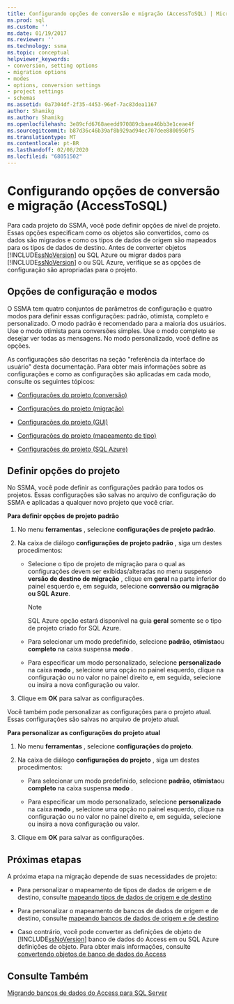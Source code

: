 ```yaml
---
title: Configurando opções de conversão e migração (AccessToSQL) | Microsoft Docs
ms.prod: sql
ms.custom: ''
ms.date: 01/19/2017
ms.reviewer: ''
ms.technology: ssma
ms.topic: conceptual
helpviewer_keywords:
- conversion, setting options
- migration options
- modes
- options, conversion settings
- project settings
- schemas
ms.assetid: 0a7304df-2f35-4453-96ef-7ac83dea1167
author: Shamikg
ms.author: Shamikg
ms.openlocfilehash: 3e89cfd6768aeedd970889cbaea46bb3e1ceae4f
ms.sourcegitcommit: b87d36c46b39af8b929ad94ec707dee8800950f5
ms.translationtype: MT
ms.contentlocale: pt-BR
ms.lasthandoff: 02/08/2020
ms.locfileid: "68051502"
---
```

# <a name="setting-conversion-and-migration-options-accesstosql"></a>Configurando opções de conversão e migração (AccessToSQL)
Para cada projeto do SSMA, você pode definir opções de nível de projeto. Essas opções especificam como os objetos são convertidos, como os dados são migrados e como os tipos de dados de origem são mapeados para os tipos de dados de destino. Antes de converter objetos [!INCLUDE[ssNoVersion](../../includes/ssnoversion-md.md)] ou SQL Azure ou migrar dados para [!INCLUDE[ssNoVersion](../../includes/ssnoversion-md.md)] o ou SQL Azure, verifique se as opções de configuração são apropriadas para o projeto.  
  
## <a name="configuration-options-and-modes"></a>Opções de configuração e modos  
O SSMA tem quatro conjuntos de parâmetros de configuração e quatro modos para definir essas configurações: padrão, otimista, completo e personalizado. O modo padrão é recomendado para a maioria dos usuários. Use o modo otimista para conversões simples. Use o modo completo se desejar ver todas as mensagens. No modo personalizado, você define as opções.  
  
As configurações são descritas na seção "referência da interface do usuário" desta documentação. Para obter mais informações sobre as configurações e como as configurações são aplicadas em cada modo, consulte os seguintes tópicos:  
  
-   [Configurações do projeto (conversão)](https://msdn.microsoft.com/bcebc635-c638-4ddb-924c-b9ccfef86388)  
  
-   [Configurações do projeto (migração)](https://msdn.microsoft.com/4caebc9c-8680-4b99-a8fa-89c43161c95d)  
  
-   [Configurações do projeto (GUI)](https://msdn.microsoft.com/cf06baf1-8714-48a3-95dc-781f6ca53693)  
  
-   [Configurações do projeto (mapeamento de tipo)](https://msdn.microsoft.com/b87b9683-abed-4677-8c50-18bdba704655)  
  
-   [Configurações do projeto (SQL Azure)](https://msdn.microsoft.com/bbb8a204-d0e4-4f0b-9709-271feb1f136e)  
  
## <a name="setting-project-options"></a>Definir opções do projeto  
No SSMA, você pode definir as configurações padrão para todos os projetos. Essas configurações são salvas no arquivo de configuração do SSMA e aplicadas a qualquer novo projeto que você criar.  
  
**Para definir opções de projeto padrão**  
  
1.  No menu **ferramentas** , selecione **configurações de projeto padrão**.  
  
2.  Na caixa de diálogo **configurações de projeto padrão** , siga um destes procedimentos:  
  
    -   Selecione o tipo de projeto de migração para o qual as configurações devem ser exibidas/alteradas no menu suspenso **versão de destino de migração** , clique em **geral** na parte inferior do painel esquerdo e, em seguida, selecione **conversão ou migração ou SQL Azure**.  
  
        > [!NOTE]  
        > SQL Azure opção estará disponível na guia **geral** somente se o tipo de projeto criado for SQL Azure.  
  
    -   Para selecionar um modo predefinido, selecione **padrão**, **otimista**ou **completo** na caixa suspensa **modo** .  
  
    -   Para especificar um modo personalizado, selecione **personalizado** na caixa **modo** , selecione uma opção no painel esquerdo, clique na configuração ou no valor no painel direito e, em seguida, selecione ou insira a nova configuração ou valor.  
  
3.  Clique em **OK** para salvar as configurações.  
  
Você também pode personalizar as configurações para o projeto atual. Essas configurações são salvas no arquivo de projeto atual.  
  
**Para personalizar as configurações do projeto atual**  
  
1.  No menu **ferramentas** , selecione **configurações do projeto**.  
  
2.  Na caixa de diálogo **configurações do projeto** , siga um destes procedimentos:  
  
    -   Para selecionar um modo predefinido, selecione **padrão**, **otimista**ou **completo** na caixa suspensa **modo** .  
  
    -   Para especificar um modo personalizado, selecione **personalizado** na caixa **modo** , selecione uma opção no painel esquerdo, clique na configuração ou no valor no painel direito e, em seguida, selecione ou insira a nova configuração ou valor.  
  
3.  Clique em **OK** para salvar as configurações.  
  
## <a name="next-steps"></a>Próximas etapas  
A próxima etapa na migração depende de suas necessidades de projeto:  
  
-   Para personalizar o mapeamento de tipos de dados de origem e de destino, consulte [mapeando tipos de dados de origem e de destino](mapping-source-and-target-data-types-accesstosql.md)  
  
-   Para personalizar o mapeamento de bancos de dados de origem e de destino, consulte [mapeando bancos de dados de origem e de destino](mapping-source-and-target-databases-accesstosql.md)  
  
-   Caso contrário, você pode converter as definições de objeto de [!INCLUDE[ssNoVersion](../../includes/ssnoversion-md.md)] banco de dados do Access em ou SQL Azure definições de objeto. Para obter mais informações, consulte [convertendo objetos de banco de dados do Access](converting-access-database-objects-accesstosql.md)  
  
## <a name="see-also"></a>Consulte Também  
[Migrando bancos de dados do Access para SQL Server](migrating-access-databases-to-sql-server-azure-sql-db-accesstosql.md)  
  
